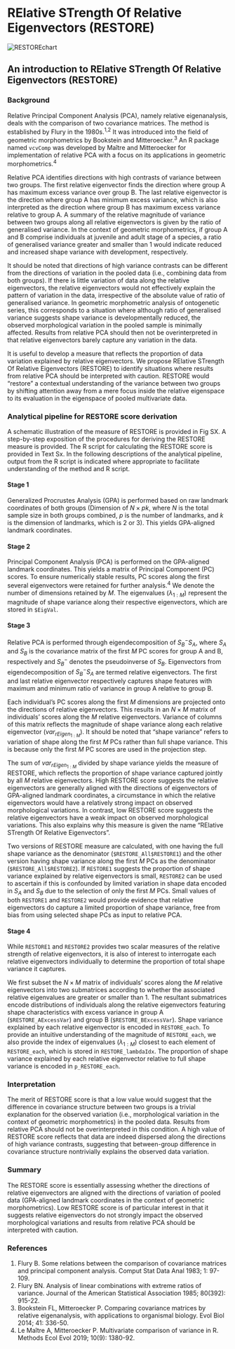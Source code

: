 # RElative STrength Of Relative Eigenvectors (RESTORE) 
<!-- ${\color{#D41C5C}RE}{lative}$ ${\color{#00B0F0}ST}{rength}$ ${\color{#FF00FF}O}{f}$ ${\color{#9900FF}R}{elative}$ ${\color{#70AD47}E}{igenvectors}$ -->

![RESTOREchart](https://github.com/Patrick-Wen/RESTORE/assets/100295693/acd6079f-3bf6-4097-b466-aca51305cd20)

## An introduction to RElative STrength Of Relative Eigenvectors (RESTORE)

### Background
Relative Principal Component Analysis (PCA), namely relative eigenanalysis, deals with the comparison of two covariance matrices. The method is established by Flury in the 1980s.<sup>1,2</sup> It was introduced into the field of geometric morphometrics by Bookstein and Mitteroecker.<sup>3</sup> An R package named `vcvComp` was developed by Maître and Mitteroecker for implementation of relative PCA with a focus on its applications in geometric morphometrics.<sup>4</sup> 

Relative PCA identifies directions with high contrasts of variance between two groups. The first relative eigenvector finds the direction where group A has maximum excess variance over group B. The last relative eigenvector is the direction where group A has minimum excess variance, which is also interpreted as the direction where group B has maximum excess variance relative to group A. A summary of the relative magnitude of variance between two groups along all relative eigenvectors is given by the ratio of generalised variance. In the context of geometric morphometrics, if group A and B comprise individuals at juvenile and adult stage of a species, a ratio of generalised variance greater and smaller than 1 would indicate reduced and increased shape variance with development, respectively.

It should be noted that directions of high variance contrasts can be different from the directions of variation in the pooled data (i.e., combining data from both groups). If there is little variation of data along the relative eigenvectors, the relative eigenvectors would not effectively explain the pattern of variation in the data, irrespective of the absolute value of ratio of generalised variance. In geometric morphometric analysis of ontogenetic series, this corresponds to a situation where although ratio of generalised variance suggests shape variance is developmentally reduced, the observed morphological variation in the pooled sample is minimally affected. Results from relative PCA should then not be overinterpreted in that relative eigenvectors barely capture any variation in the data.

It is useful to develop a measure that reflects the proportion of data variation explained by relative eigenvectors. We propose RElative STrength Of Relative Eigenvectors (RESTORE) to identify situations where results from relative PCA should be interpreted with caution. RESTORE would “restore” a contextual understanding of the variance between two groups by shifting attention away from a mere focus inside the relative eigenspace to its evaluation in the eigenspace of pooled multivariate data.

### Analytical pipeline for RESTORE score derivation
A schematic illustration of the measure of RESTORE is provided in Fig SX. A step-by-step exposition of the procedures for deriving the RESTORE measure is provided. The R script for calculating the RESTORE score is provided in Text Sx. In the following descriptions of the analytical pipeline, output from the R script is indicated where appropriate to facilitate understanding of the method and R script.

#### Stage 1
Generalized Procrustes Analysis (GPA) is performed based on raw landmark coordinates of both groups (Dimension of $N×pk$, where $N$ is the total sample size in both groups combined, $p$ is the number of landmarks, and $k$ is the dimension of landmarks, which is 2 or 3). This yields GPA-aligned landmark coordinates.

#### Stage 2
Principal Component Analysis (PCA) is performed on the GPA-aligned landmark coordinates. This yields a matrix of Principal Component (PC) scores. To ensure numerically stable results, PC scores along the first several eigenvectors were retained for further analysis.<sup>4</sup> We denote the number of dimensions retained by $M$. The eigenvalues ($λ_{1:M}$) represent the magnitude of shape variance along their respective eigenvectors, which are stored in `$EigVal`.

#### Stage 3
Relative PCA is performed through eigendecomposition of $S_B^- S_A$, where $S_A$ and $S_B$ is the covariance matrix of the first $M$ PC scores for group A and B, respectively and $S_B^-$ denotes the pseudoinverse of $S_B$. Eigenvectors from eigendecomposition of $S_B^- S_A$ are termed relative eigenvectors. The first and last relative eigenvector respectively captures shape features with maximum and minimum ratio of variance in group A relative to group B.

Each individual’s PC scores along the first $M$ dimensions are projected onto the directions of relative eigenvectors. This results in an $N×M$ matrix of individuals’ scores along the $M$ relative eigenvectors. Variance of columns of this matrix reflects the magnitude of shape variance along each relative eigenvector ($var_{rEigen_{1:M}}$). It should be noted that “shape variance” refers to variation of shape along the first $M$ PCs rather than full shape variance. This is because only the first $M$ PC scores are used in the projection step.

The sum of $var_{rEigen_{1:M}}$ divided by shape variance yields the measure of RESTORE, which reflects the proportion of shape variance captured jointly by all $M$ relative eigenvectors. High RESTORE score suggests the relative eigenvectors are generally aligned with the directions of eigenvectors of GPA-aligned landmark coordinates, a circumstance in which the relative eigenvectors would have a relatively strong impact on observed morphological variations. In contrast, low RESTORE score suggests the relative eigenvectors have a weak impact on observed morphological variations. This also explains why this measure is given the name “RElative STrength Of Relative Eigenvectors”.

Two versions of RESTORE measure are calculated, with one having the full shape variance as the denominator (`$RESTORE_All$RESTORE1`) and the other version having shape variance along the first $M$ PCs as the denominator (`$RESTORE_All$RESTORE2`). If `RESTORE1` suggests the proportion of shape variance explained by relative eigenvectors is small, `RESTORE2` can be used to ascertain if this is confounded by limited variation in shape data encoded in $S_A$ and $S_B$ due to the selection of only the first $M$ PCs. Small values of both `RESTORE1` and `RESTORE2` would provide evidence that relative eigenvectors do capture a limited proportion of shape variance, free from bias from using selected shape PCs as input to relative PCA.

#### Stage 4
While `RESTORE1` and `RESTORE2` provides two scalar measures of the relative strength of relative eigenvectors, it is also of interest to interrogate each relative eigenvectors individually to determine the proportion of total shape variance it captures.

We first subset the $N×M$ matrix of individuals’ scores along the $M$ relative eigenvectors into two submatrices according to whether the associated relative eigenvalues are greater or smaller than 1. The resultant submatrices encode distributions of individuals along the relative eigenvectors featuring shape characteristics with excess variance in group A (`$RESTORE_AExcessVar`) and group B (`$RESTORE_BExcessVar`). Shape variance explained by each relative eigenvector is encoded in `RESTORE_each`. To provide an intuitive understanding of the magnitude of `RESTORE_each`, we also provide the index of eigenvalues ($λ_{1:M}$) closest to each element of `RESTORE_each`, which is stored in `RESTORE_lambdaIdx`. The proportion of shape variance explained by each relative eigenvector relative to full shape variance is encoded in `p_RESTORE_each`. 


### Interpretation
The merit of RESTORE score is that a low value would suggest that the difference in covariance structure between two groups is a trivial explanation for the observed variation (i.e., morphological variation in the context of geometric morphometrics) in the pooled data. Results from relative PCA should not be overinterpreted in this condition. A high value of RESTORE score reflects that data are indeed dispersed along the directions of high variance contrasts, suggesting that between-group difference in covariance structure nontrivially explains the observed data variation.

### Summary
The RESTORE score is essentially assessing whether the directions of relative eigenvectors are aligned with the directions of variation of pooled data (GPA-aligned landmark coordinates in the context of geometric morphometrics). Low RESTORE score is of particular interest in that it suggests relative eigenvectors do not strongly impact the observed morphological variations and results from relative PCA should be interpreted with caution.


### References
1.	Flury B. Some relations between the comparison of covariance matrices and principal component analysis. Comput Stat Data Anal 1983; 1: 97-109.
2.	Flury BN. Analysis of linear combinations with extreme ratios of variance. Journal of the American Statistical Association 1985; 80(392): 915-22.
3.	Bookstein FL, Mitteroecker P. Comparing covariance matrices by relative eigenanalysis, with applications to organismal biology. Evol Biol 2014; 41: 336-50.
4.	Le Maître A, Mitteroecker P. Multivariate comparison of variance in R. Methods Ecol Evol 2019; 10(9): 1380-92.

